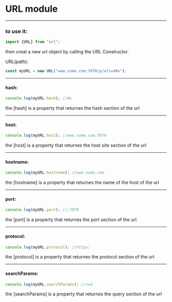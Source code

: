 # URL module
---

### to use it:

```javascript
import {URL} from "url";
```

then creat a new url object by calling the URL Constructor.

URL(path):
```javascript
const myURL = new URL("www.some.com:7070/p/a?s=d#x");
```

---

#### hash:

```javascript
console.log(myURL.hash); //#x
```

the [hash] is a property that returnes the hash section of the url

---

#### host:

```javascript
console.log(myURL.host); //www.some.com:7070
```

the [host] is a property that returnes the host site section of the url

---

#### hostname:

```javascript
console.log(myURL.hostnsme); //www.some.com
```

the [hostname] is a property that returnes the name of the host of the url

---

#### port:

```javascript
console.log(myURL.port); //:7070
```

the [port] is a property that returnes the port section of the url

---

#### protocol:

```javascript
console.log(myURL.protocol); //https:
```

the [protocol] is a property that returnes the protocol section of the url

---

#### searchParams:

```javascript
console.log(myURL.searchParams); //s=d
```

the [searchParams] is a property that returnes the query section of the url
